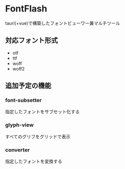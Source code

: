 # FontFlash

tauri(+vue)で構築したフォントビューワー兼マルチツール

## 対応フォント形式

- otf
- ttf
- woff
- woff2

## 追加予定の機能

### font-subsetter

指定したフォントをサブセット化する

### glyph-view

すべてのグリフをグリッドで表示

### converter

指定したフォントを変換する
